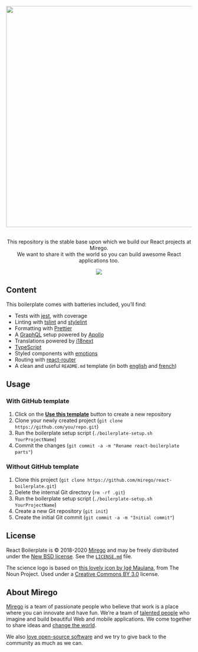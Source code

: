 <div align="center">
  <img src="https://user-images.githubusercontent.com/11348/57186235-4c4aa700-6ea9-11e9-88c3-3cd1ab858a32.png" width="600" />
  <p><br />This repository is the stable base upon which we build our React projects at Mirego.<br />We want to share it with the world so you can build awesome React applications too.</p>
  <a href="https://travis-ci.com/mirego/react-boilerplate"><img src="https://travis-ci.com/mirego/react-boilerplate.svg?branch=master" /></a>
</div>

## Content

This boilerplate comes with batteries included, you’ll find:

- Tests with [jest](https://jestjs.io), with coverage
- Linting with [tslint](https://palantir.github.io/tslint) and [stylelint](https://stylelint.io)
- Formatting with [Prettier](https://prettier.io)
- A [GraphQL](https://graphql.org) setup powered by [Apollo](https://www.apollographql.com)
- Translations powered by [i18next](https://www.i18next.com)
- [TypeScript](https://www.typescriptlang.org)
- Styled components with [emotions](https://emotion.sh)
- Routing with [react-router](https://reacttraining.com/react-router/)
- A clean and useful `README.md` template (in both [english](./BOILERPLATE_README.md) and [french](./BOILERPLATE_README.fr.md))

## Usage

### With GitHub template

1. Click on the [**Use this template**](https://github.com/mirego/react-boilerplate/generate) button to create a new repository
2. Clone your newly created project (`git clone https://github.com/you/repo.git`)
3. Run the boilerplate setup script (`./boilerplate-setup.sh YourProjectName`)
4. Commit the changes (`git commit -a -m "Rename react-boilerplate parts"`)

### Without GitHub template

1. Clone this project (`git clone https://github.com/mirego/react-boilerplate.git`)
2. Delete the internal Git directory (`rm -rf .git`)
3. Run the boilerplate setup script (`./boilerplate-setup.sh YourProjectName`)
4. Create a new Git repository (`git init`)
5. Create the initial Git commit (`git commit -a -m "Initial commit"`)

## License

React Boilerplate is © 2018-2020 [Mirego](https://www.mirego.com) and may be freely distributed under the [New BSD license](http://opensource.org/licenses/BSD-3-Clause). See the [`LICENSE.md`](https://github.com/mirego/react-boilerplate/blob/master/LICENSE.md) file.

The science logo is based on [this lovely icon by Igé Maulana](https://thenounproject.com/term/science/2089589), from The Noun Project. Used under a [Creative Commons BY 3.0](http://creativecommons.org/licenses/by/3.0/) license.

## About Mirego

[Mirego](https://www.mirego.com) is a team of passionate people who believe that work is a place where you can innovate and have fun. We’re a team of [talented people](https://life.mirego.com) who imagine and build beautiful Web and mobile applications. We come together to share ideas and [change the world](http://www.mirego.org).

We also [love open-source software](https://open.mirego.com) and we try to give back to the community as much as we can.
